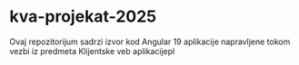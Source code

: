 # kva-projekat-2025
Ovaj repozitorijum sadrzi izvor kod Angular 19 aplikacije napravljene tokom vezbi iz predmeta Klijentske veb aplikacijepl
